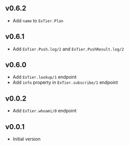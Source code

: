## v0.6.2

- Add `name` to `ExTier.Plan`

## v0.6.1

- Add `ExTier.Push.log/2` and `ExTier.PushResult.log/2`

## v0.6.0

- Add `ExTier.lookup/1` endpoint
- Add `info` property in `ExTier.subscribe/1` endpoint

## v0.0.2

- Add `ExTier.whoami/0` endpoint

## v0.0.1

- Initial version
